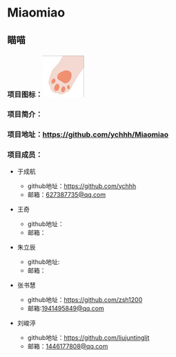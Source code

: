 # Miaomiao
## 瞄喵

### 项目图标：![](img/xicon.jpg)

### 项目简介：


### 项目地址：<https://github.com/ychhh/Miaomiao>

### 项目成员：

- 于成航
  - github地址：<https://github.com/ychhh>
  - 邮箱：627387735@qq.com
- 王奇
   - github地址：
   - 邮箱：
- 朱立辰
   - github地址:
   - 邮箱：
- 张书慧
   - github地址：<https://github.com/zsh1200>
   - 邮箱:1941495849@qq.com

- 刘峻渟
   - github地址：<https://github.com/liujuntingljt>
   - 邮箱：1446177808@qq.com
